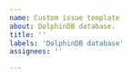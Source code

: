 ```yaml
---
name: Custom issue template
about: DolphinDB database.
title: ''
labels: 'DolphinDB database'
assignees: ''

---
```



